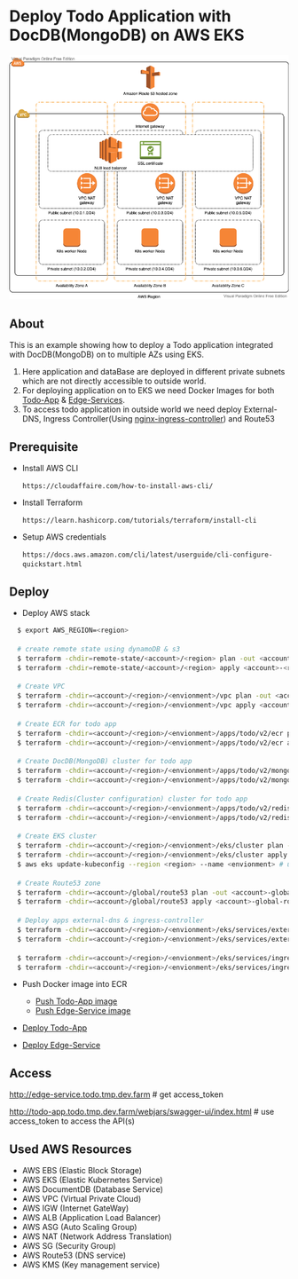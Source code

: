 # Deploy Todo Application with DocDB(MongoDB) on AWS EKS

![Todo-EKS](todo_v_2_0_0.png)

## About ##
This is an example showing how to deploy a Todo application integrated with DocDB(MongoDB) on to multiple AZs using EKS.

1. Here application and dataBase are deployed in different private subnets which are not directly accessible to outside world.
3. For deploying application on to EKS we need Docker Images for both [Todo-App](https://github.com/Raghav2211/spring-web-flux-todo-app/blob/master/todo-app/README.md) & [Edge-Services](https://github.com/Raghav2211/spring-web-flux-todo-app/blob/master/edge-service/README.md).
4. To access todo application in outside world we need deploy External-DNS, Ingress Controller(Using [nginx-ingress-controller](https://docs.nginx.com/nginx-ingress-controller/)) and Route53

## Prerequisite ##

- Install AWS CLI

  `https://cloudaffaire.com/how-to-install-aws-cli/`

- Install Terraform

  `https://learn.hashicorp.com/tutorials/terraform/install-cli`

- Setup AWS credentials

  `https://docs.aws.amazon.com/cli/latest/userguide/cli-configure-quickstart.html`

## Deploy ##

- Deploy AWS stack

```bash 
  $ export AWS_REGION=<region>
  
  # create remote state using dynamoDB & s3
  $ terraform -chdir=remote-state/<account>/<region> plan -out <account>-<region>-remote-state.plan
  $ terraform -chdir=remote-state/<account>/<region> apply <account>-<region>-remote-state.plan
  
  # Create VPC
  $ terraform -chdir=<account>/<region>/<envionment>/vpc plan -out <account>-<region>-<envionment>-vpc.plan
  $ terraform -chdir=<account>/<region>/<envionment>/vpc apply <account>-<region>-<envionment>-vpc.plan 
  
  # Create ECR for todo app
  $ terraform -chdir=<account>/<region>/<envionment>/apps/todo/v2/ecr plan -out <account>-<region>-<envionment>-ecr-todo.plan
  $ terraform -chdir=<account>/<region>/<envionment>/apps/todo/v2/ecr apply <account>-<region>-<envionment>-ecr-todo.plan
  
  # Create DocDB(MongoDB) cluster for todo app
  $ terraform -chdir=<account>/<region>/<envionment>/apps/todo/v2/mongo plan -out <account>-<region>-<envionment>-db-todo-mongo.plan
  $ terraform -chdir=<account>/<region>/<envionment>/apps/todo/v2/mongo apply <account>-<region>-<envionment>-db-todo-mongo.plan
  
  # Create Redis(Cluster configuration) cluster for todo app
  $ terraform -chdir=<account>/<region>/<envionment>/apps/todo/v2/redis plan -out <account>-<region>-<envionment>-db-todo-redis.plan
  $ terraform -chdir=<account>/<region>/<envionment>/apps/todo/v2/redis apply <account>-<region>-<envionment>-db-todo-redis.plan
  
  # Create EKS cluster
  $ terraform -chdir=<account>/<region>/<envionment>/eks/cluster plan -out <account>-<region>-<envionment>-eks.plan
  $ terraform -chdir=<account>/<region>/<envionment>/eks/cluster apply <account>-<region>-<envionment>-eks.plan
  $ aws eks update-kubeconfig --region <region> --name <envionment> # update ~/.kube/config
  
  # Create Route53 zone
  $ terraform -chdir=<account>/global/route53 plan -out <account>-global-route53.plan
  $ terraform -chdir=<account>/global/route53 apply <account>-global-route53.plan
  
  # Deploy apps external-dns & ingress-controller
  $ terraform -chdir=<account>/<region>/<envionment>/eks/services/external-dns plan -out <account>-<region>-<envionment>-apps-external-dns.plan
  $ terraform -chdir=<account>/<region>/<envionment>/eks/services/external-dns apply <account>-<region>-<envionment>-apps-external-dns.plan
  
  $ terraform -chdir=<account>/<region>/<envionment>/eks/services/ingress-nginx plan -out <account>-<region>-<envionment>-apps-ingress-nginx.plan
  $ terraform -chdir=<account>/<region>/<envionment>/eks/services/ingress-nginx apply <account>-<region>-<envionment>-apps-ingress-nginx.plan  
```
- Push Docker image into ECR
   * [Push Todo-App image](https://github.com/Raghav2211/spring-web-flux-todo-app/blob/master/todo-app/README.md#pushing-image-to-ecr)
   * [Push Edge-Service image](https://github.com/Raghav2211/spring-web-flux-todo-app/blob/master/edge-service/README.md#pushing-image-to-ecr)


- [Deploy Todo-App](https://github.com/Raghav2211/todo-app-infra/blob/main/helm-charts/todo/README.md)
- [Deploy Edge-Service](https://github.com/Raghav2211/todo-app-infra/blob/main/helm-charts/edge-service/README.md)

## Access ##
http://edge-service.todo.tmp.dev.farm  # get access_token

http://todo-app.todo.tmp.dev.farm/webjars/swagger-ui/index.html # use access_token to access the API(s)

## Used AWS Resources

- AWS EBS (Elastic Block Storage)
- AWS EKS (Elastic Kubernetes Service)
- AWS DocumentDB (Database Service)
- AWS VPC (Virtual Private Cloud)
- AWS IGW (Internet GateWay)
- AWS ALB (Application Load Balancer)
- AWS ASG (Auto Scaling Group)
- AWS NAT (Network Address Translation)
- AWS SG  (Security Group)
- AWS Route53 (DNS service)
- AWS KMS (Key management service)
